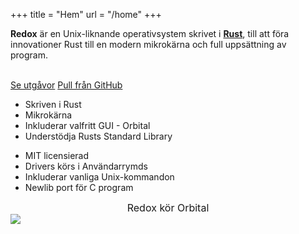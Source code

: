 +++
title = "Hem"
url = "/home"
+++
<div class="row install-row">
  <div class="col-md-8">
    <p class="pitch">
      <b>Redox</b> är en Unix-liknande operativsystem skrivet i <a style="color: inherit;" href="https://www.rust-lang.org/"><b>Rust</b></a>,
      till att föra innovationer Rust till en modern mikrokärna och full uppsättning av program.
    </p>
  </div>
  <div class="col-md-4 install-box">
    <br/>
    <a class="btn btn-primary" href="https://github.com/redox-os/redox/releases">Se utgåvor</a>
    <a class="btn btn-default" href="https://github.com/redox-os/redox/">Pull från GitHub</a>
  </div>
</div>
<div class="row features">
  <div class="col-md-6">
    <ul class="laundry-list" style="margin-bottom: 0px;">
      <li>Skriven i Rust</li>
      <li>Mikrokärna</li>
      <li>Inkluderar valfritt GUI - Orbital</li>
      <li>Understödja Rusts Standard Library</li>
    </ul>
  </div>
  <div class="col-md-6">
    <ul class="laundry-list">
      <li>MIT licensierad</li>
      <li>Drivers körs i Användarrymds</li>
      <li>Inkluderar vanliga Unix-kommandon</li>
      <li>Newlib port för C program</li>
    </ul>
  </div>
</div>
<div class="row features">
  <div class="col-sm-12">
    <div style="font-size: 16px; text-align: center;">
      Redox kör Orbital
    </div>
    <a href="https://i.imgur.com/MJqsqYo.png">
      <img class="img-responsive" src="https://i.imgur.com/MJqsqYo.png"/>
    </a>
  </div>
</div>
